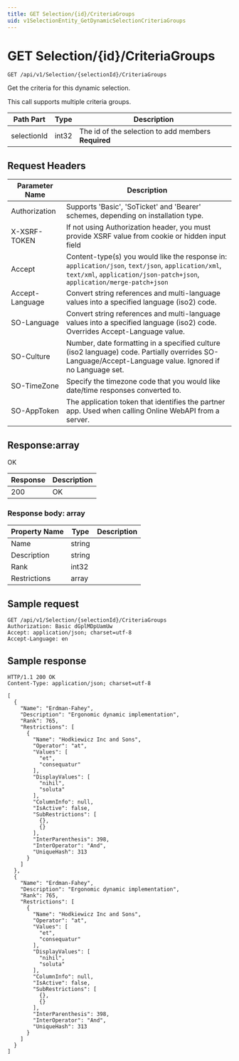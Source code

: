 ```yaml
---
title: GET Selection/{id}/CriteriaGroups
uid: v1SelectionEntity_GetDynamicSelectionCriteriaGroups
---
```


# GET Selection/{id}/CriteriaGroups

```http
GET /api/v1/Selection/{selectionId}/CriteriaGroups
```

Get the criteria for this dynamic selection.


This call supports multiple criteria groups.





| Path Part | Type | Description |
|-----------|------|-------------|
| selectionId | int32 | The id of the selection to add members **Required** |



## Request Headers

| Parameter Name | Description |
|----------------|-------------|
| Authorization  | Supports 'Basic', 'SoTicket' and 'Bearer' schemes, depending on installation type. |
| X-XSRF-TOKEN   | If not using Authorization header, you must provide XSRF value from cookie or hidden input field |
| Accept         | Content-type(s) you would like the response in: `application/json`, `text/json`, `application/xml`, `text/xml`, `application/json-patch+json`, `application/merge-patch+json` |
| Accept-Language | Convert string references and multi-language values into a specified language (iso2) code. |
| SO-Language | Convert string references and multi-language values into a specified language (iso2) code. Overrides Accept-Language value. |
| SO-Culture | Number, date formatting in a specified culture (iso2 language) code. Partially overrides SO-Language/Accept-Language value. Ignored if no Language set. |
| SO-TimeZone | Specify the timezone code that you would like date/time responses converted to. |
| SO-AppToken | The application token that identifies the partner app. Used when calling Online WebAPI from a server. |


## Response:array

OK

| Response | Description |
|----------------|-------------|
| 200 | OK |

### Response body: array

| Property Name | Type |  Description |
|----------------|------|--------------|
| Name | string |  |
| Description | string |  |
| Rank | int32 |  |
| Restrictions | array |  |

## Sample request

```http!
GET /api/v1/Selection/{selectionId}/CriteriaGroups
Authorization: Basic dGplMDpUamUw
Accept: application/json; charset=utf-8
Accept-Language: en
```

## Sample response

```http_
HTTP/1.1 200 OK
Content-Type: application/json; charset=utf-8

[
  {
    "Name": "Erdman-Fahey",
    "Description": "Ergonomic dynamic implementation",
    "Rank": 765,
    "Restrictions": [
      {
        "Name": "Hodkiewicz Inc and Sons",
        "Operator": "at",
        "Values": [
          "et",
          "consequatur"
        ],
        "DisplayValues": [
          "nihil",
          "soluta"
        ],
        "ColumnInfo": null,
        "IsActive": false,
        "SubRestrictions": [
          {},
          {}
        ],
        "InterParenthesis": 398,
        "InterOperator": "And",
        "UniqueHash": 313
      }
    ]
  },
  {
    "Name": "Erdman-Fahey",
    "Description": "Ergonomic dynamic implementation",
    "Rank": 765,
    "Restrictions": [
      {
        "Name": "Hodkiewicz Inc and Sons",
        "Operator": "at",
        "Values": [
          "et",
          "consequatur"
        ],
        "DisplayValues": [
          "nihil",
          "soluta"
        ],
        "ColumnInfo": null,
        "IsActive": false,
        "SubRestrictions": [
          {},
          {}
        ],
        "InterParenthesis": 398,
        "InterOperator": "And",
        "UniqueHash": 313
      }
    ]
  }
]
```